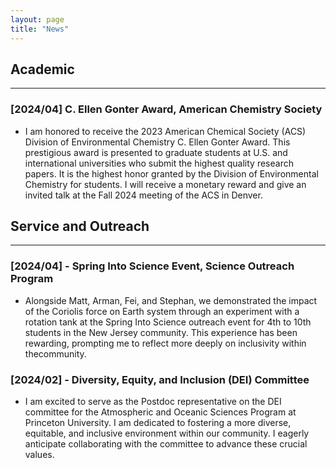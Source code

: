 ```yaml
---
layout: page
title: "News"
---
```


## Academic
---
### [2024/04] C. Ellen Gonter Award, American Chemistry Society
- I am honored to receive the 2023 American Chemical Society (ACS) Division of Environmental Chemistry C. Ellen Gonter Award. This prestigious award is presented to graduate students at U.S. and international universities who submit the highest quality research papers. It is the highest honor granted by the Division of Environmental Chemistry for students. I will receive a monetary reward and give an invited talk at the Fall 2024 meeting of the ACS in Denver.

## Service and Outreach
---
### [2024/04] -  Spring Into Science Event, Science Outreach Program
- Alongside Matt, Arman, Fei, and Stephan, we demonstrated the impact of the Coriolis force on Earth system through an experiment with a rotation tank at the Spring Into Science outreach event for 4th to 10th students in the New Jersey community. This experience has been rewarding, prompting me to reflect more deeply on inclusivity within thecommunity.

### [2024/02] - Diversity, Equity, and Inclusion (DEI) Committee  
- I am excited to serve as the Postdoc representative on the DEI committee for the Atmospheric and Oceanic Sciences Program at Princeton University. I am dedicated to fostering a more diverse, equitable, and inclusive environment within our community. I eagerly anticipate collaborating with the committee to advance these crucial values.

